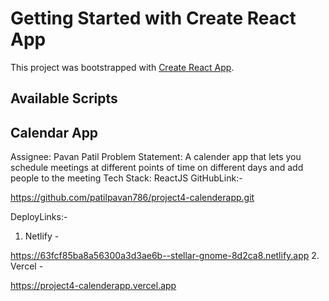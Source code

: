 # Getting Started with Create React App

This project was bootstrapped with [Create React App](https://github.com/facebook/create-react-app).

## Available Scripts



## Calendar App
Assignee: Pavan Patil
Problem Statement: A calender app that lets you schedule meetings at different points of time on different
 days and add people to the meeting
Tech Stack: ReactJS
GitHubLink:- 

https://github.com/patilpavan786/project4-calenderapp.git

DeployLinks:- 

1.  Netlify -

  https://63fcf85ba8a56300a3d3ae6b--stellar-gnome-8d2ca8.netlify.app
2. Vercel -

  https://project4-calenderapp.vercel.app




















